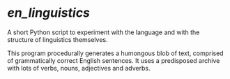 # *en_linguistics*
A short Python script to experiment with the language and with the structure of linguistics themselves. 

This program procedurally generates a humongous blob of text, comprised of grammatically correct English sentences. It uses a predisposed archive with lots of verbs, nouns, adjectives and adverbs.
